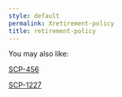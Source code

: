 ```yaml
---
style: default
permalink: Xretirement-policy
title: retirement-policy
---
```

You may also like:

[SCP-456](http://scp-wiki.net/scp-456)

[SCP-1227](http://scp-wiki.net/scp-1227)
